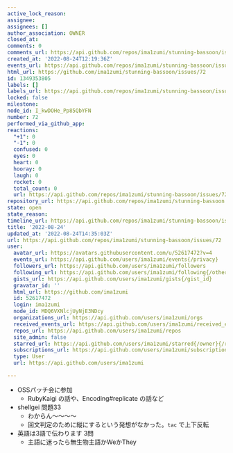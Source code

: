```yaml
---
active_lock_reason: 
assignee: 
assignees: []
author_association: OWNER
closed_at: 
comments: 0
comments_url: https://api.github.com/repos/ima1zumi/stunning-bassoon/issues/72/comments
created_at: '2022-08-24T12:19:36Z'
events_url: https://api.github.com/repos/ima1zumi/stunning-bassoon/issues/72/events
html_url: https://github.com/ima1zumi/stunning-bassoon/issues/72
id: 1349353805
labels: []
labels_url: https://api.github.com/repos/ima1zumi/stunning-bassoon/issues/72/labels{/name}
locked: false
milestone: 
node_id: I_kwDOHe_Pp85QbYFN
number: 72
performed_via_github_app: 
reactions:
  "+1": 0
  "-1": 0
  confused: 0
  eyes: 0
  heart: 0
  hooray: 0
  laugh: 0
  rocket: 0
  total_count: 0
  url: https://api.github.com/repos/ima1zumi/stunning-bassoon/issues/72/reactions
repository_url: https://api.github.com/repos/ima1zumi/stunning-bassoon
state: open
state_reason: 
timeline_url: https://api.github.com/repos/ima1zumi/stunning-bassoon/issues/72/timeline
title: '2022-08-24'
updated_at: '2022-08-24T14:35:03Z'
url: https://api.github.com/repos/ima1zumi/stunning-bassoon/issues/72
user:
  avatar_url: https://avatars.githubusercontent.com/u/52617472?v=4
  events_url: https://api.github.com/users/ima1zumi/events{/privacy}
  followers_url: https://api.github.com/users/ima1zumi/followers
  following_url: https://api.github.com/users/ima1zumi/following{/other_user}
  gists_url: https://api.github.com/users/ima1zumi/gists{/gist_id}
  gravatar_id: ''
  html_url: https://github.com/ima1zumi
  id: 52617472
  login: ima1zumi
  node_id: MDQ6VXNlcjUyNjE3NDcy
  organizations_url: https://api.github.com/users/ima1zumi/orgs
  received_events_url: https://api.github.com/users/ima1zumi/received_events
  repos_url: https://api.github.com/users/ima1zumi/repos
  site_admin: false
  starred_url: https://api.github.com/users/ima1zumi/starred{/owner}{/repo}
  subscriptions_url: https://api.github.com/users/ima1zumi/subscriptions
  type: User
  url: https://api.github.com/users/ima1zumi

---
```

- OSSパッチ会に参加
    - RubyKaigi の話や、Encoding#replicate の話など
- shellgei 問題33
    - わからん〜〜〜〜
    - 回文判定のために縦にするという発想がなかった。`tac` で上下反転
- 英語は3語で伝わります 3問
    - 主語に迷ったら無生物主語かWeかThey